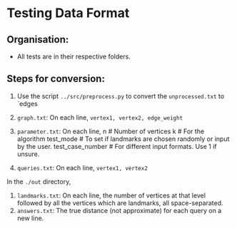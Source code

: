# Testing Data Format

## Organisation:

- All tests are in their respective folders.


## Steps for conversion:
1. Use the script `../src/preprocess.py` to convert the `unprocessed.txt` to  `edges

1. `graph.txt`: On each line, `vertex1, vertex2, edge_weight`
2. `parameter.txt`: On each line,
   n # Number of vertices
   k # For the algorithm
   test_mode # To set if landmarks are chosen randomly or input by the user.
   test_case_number # For different input formats. Use 1 if unsure.
3. `queries.txt`: On each line, `vertex1, vertex2`

In the `./out` directory,

1. `landmarks.txt`: On each line, the number of vertices at that level followed by all the vertices which are landmarks, all space-separated.
2. `answers.txt`: The true distance (not approximate) for each query on a new line.
